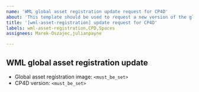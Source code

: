 ```yaml
---
name: 'WML global asset registration update request for CP4D'
about: 'This template should be used to request a new version of the global asset registration to be shipped in CP4D. For example: "wml-asset-registration:2.2.110" and CP4D version: "4.8.0".'
title: '[wml-asset-registration] update request for CP4D'
labels: wml-asset-registration,CPD,Spaces
assignees: Marek-Oszajec,julianpayne

---
```


## WML global asset registration update

- Global asset registration image: `<must_be_set>`
- CP4D version: `<must_be_set>`
